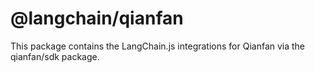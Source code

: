 # @langchain/qianfan

This package contains the LangChain.js integrations for Qianfan via the qianfan/sdk package.
